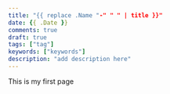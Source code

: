 ```yaml
---
title: "{{ replace .Name "-" " " | title }}"
date: {{ .Date }}
comments: true
draft: true
tags: ["tag"]
keywords: ["keywords"]
description: "add description here"
---
```


This is my first page
